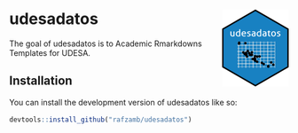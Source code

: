 
# udesadatos <img src='man/figures/logo.png' align="right" height="139" />


<!-- badges: start -->
<!-- badges: end -->

The goal of udesadatos is to Academic Rmarkdowns Templates for UDESA.

## Installation

You can install the development version of udesadatos like so:

``` r
devtools::install_github("rafzamb/udesadatos")
```


